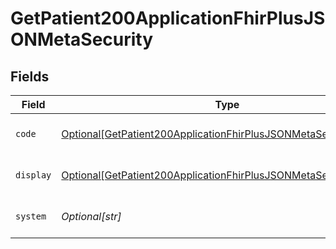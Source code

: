 # GetPatient200ApplicationFhirPlusJSONMetaSecurity


## Fields

| Field                                                                                                                                                   | Type                                                                                                                                                    | Required                                                                                                                                                | Description                                                                                                                                             | Example                                                                                                                                                 |
| ------------------------------------------------------------------------------------------------------------------------------------------------------- | ------------------------------------------------------------------------------------------------------------------------------------------------------- | ------------------------------------------------------------------------------------------------------------------------------------------------------- | ------------------------------------------------------------------------------------------------------------------------------------------------------- | ------------------------------------------------------------------------------------------------------------------------------------------------------- |
| `code`                                                                                                                                                  | [Optional[GetPatient200ApplicationFhirPlusJSONMetaSecurityCode]](../../models/operations/getpatient200applicationfhirplusjsonmetasecuritycode.md)       | :heavy_minus_sign:                                                                                                                                      | Code defined by the system value set.                                                                                                                   | U                                                                                                                                                       |
| `display`                                                                                                                                               | [Optional[GetPatient200ApplicationFhirPlusJSONMetaSecurityDisplay]](../../models/operations/getpatient200applicationfhirplusjsonmetasecuritydisplay.md) | :heavy_minus_sign:                                                                                                                                      | Representation defined by the system.                                                                                                                   | unrestricted                                                                                                                                            |
| `system`                                                                                                                                                | *Optional[str]*                                                                                                                                         | :heavy_minus_sign:                                                                                                                                      | URI of the value set specification.                                                                                                                     | http://terminology.hl7.org/CodeSystem/v3-Confidentiality                                                                                                |